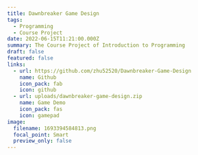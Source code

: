 ```yaml
---
title: Dawnbreaker Game Design
tags:
  - Programming
  - Course Project
date: 2022-06-15T11:21:00.000Z
summary: The Course Project of Introduction to Programming
draft: false
featured: false
links:
  - url: https://github.com/zhu52520/Dawnbreaker-Game-Design
    name: Github
    icon_pack: fab
    icon: github
  - url: uploads/dawnbreaker-game-design.zip
    name: Game Demo
    icon_pack: fas
    icon: gamepad
image:
  filename: 1693394584813.png
  focal_point: Smart
  preview_only: false
---
```

